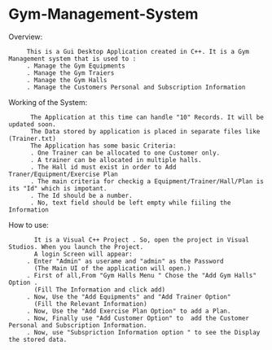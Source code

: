 # Gym-Management-System
Overview: 
         
         This is a Gui Desktop Application created in C++. It is a Gym Management system that is used to :
         . Manage the Gym Equipments
         . Manage the Gym Traiers 
         . Manage the Gym Halls
         . Manage the Customers Personal and Subscription Information
         
Working of the System:

          The Application at this time can handle "10" Records. It will be updated soon.
          The Data stored by application is placed in separate files like (Trainer.txt)
          The Application has some basic Criteria:
          . One Trainer can be allocated to one Customer only.
          . A trainer can be allocated in multiple halls.
          . The Hall id must exist in order to Add Traner/Equipment/Exercise Plan
          . The main criteria for checkig a Equipment/Trainer/Hall/Plan is its "Id" which is impotant.
          . The Id should be a number.
          . No, text field should be left empty while fiiling the Information
How to use:
         
           It is a Visual C++ Project . So, open the project in Visual Studios. When you launch the Project. 
           A login Screen will appear: 
         . Enter "Admin" as userame and "admin" as the Password
           (The Main UI of the application will open.) 
         . First of all,From "Gym Halls Menu " Chose the "Add Gym Halls" Option .
           (Fill The Information and click add)
         . Now, Use the "Add Equipments" and "Add Trainer Option" 
           (Fill the Relevant Information)
         . Now, Use the "Add Exercise Plan Option" to add a Plan.
         . Now, Finally use "Add Customer Option" to  add the Customer Personal and Subscription Information.
         . Now, use "Subspriction Information option " to see the Display the stored data.
